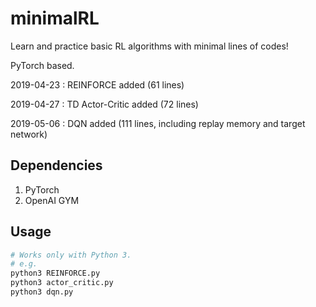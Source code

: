 # minimalRL

Learn and practice basic RL algorithms with minimal lines of codes!

PyTorch based.


2019-04-23 : REINFORCE added (61 lines)

2019-04-27 : TD Actor-Critic added (72 lines)

2019-05-06 : DQN added (111 lines,  including replay memory and target network)

## Dependencies
1. PyTorch
2. OpenAI GYM

## Usage
```bash
# Works only with Python 3.
# e.g.
python3 REINFORCE.py
python3 actor_critic.py
python3 dqn.py
```
